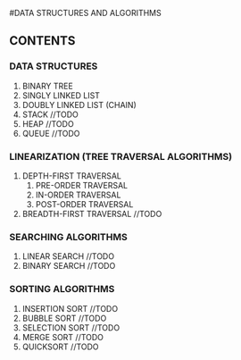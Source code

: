 #DATA STRUCTURES AND ALGORITHMS

## CONTENTS
### DATA STRUCTURES
1. BINARY TREE
2. SINGLY LINKED LIST
3. DOUBLY LINKED LIST (CHAIN)
4. STACK  //TODO
5. HEAP  //TODO
6. QUEUE  //TODO

### LINEARIZATION (TREE TRAVERSAL ALGORITHMS)
1. DEPTH-FIRST TRAVERSAL
   1. PRE-ORDER TRAVERSAL
   2. IN-ORDER TRAVERSAL
   3. POST-ORDER TRAVERSAL
2. BREADTH-FIRST TRAVERSAL  //TODO

### SEARCHING ALGORITHMS
1. LINEAR SEARCH  //TODO
2. BINARY SEARCH  //TODO

### SORTING ALGORITHMS
1. INSERTION SORT  //TODO
2. BUBBLE SORT  //TODO
3. SELECTION SORT  //TODO
4. MERGE SORT  //TODO
5. QUICKSORT  //TODO
